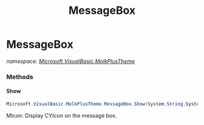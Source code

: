 ﻿---
title: MessageBox
---

# MessageBox
_namespace: [Microsoft.VisualBasic.MolkPlusTheme](N-Microsoft.VisualBasic.MolkPlusTheme.html)_



### Methods

#### Show
```csharp
Microsoft.VisualBasic.MolkPlusTheme.MessageBox.Show(System.String,System.String,Microsoft.VisualBasic.MolkPlusTheme.MessageBox.CYButtons,Microsoft.VisualBasic.MolkPlusTheme.MessageBox.CYIcon)
```
MIcon: Display CYIcon on the message box.




